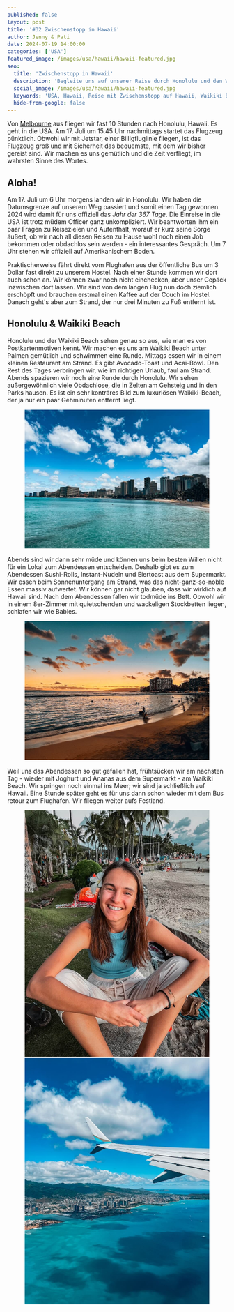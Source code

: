 ```yaml
---
published: false
layout: post
title: '#32 Zwischenstopp in Hawaii'
author: Jenny & Pati
date: 2024-07-19 14:00:00
categories: ['USA']
featured_image: /images/usa/hawaii/hawaii-featured.jpg
seo:
  title: 'Zwischenstopp in Hawaii'
  description: 'Begleite uns auf unserer Reise durch Honolulu und den Waikiki Beach, vom entspannten Strandtag bis zum Sonnenuntergang.'
  social_image: /images/usa/hawaii/hawaii-featured.jpg
  keywords: 'USA, Hawaii, Reise mit Zwischenstopp auf Hawaii, Waikiki Beach, Honolulu'
  hide-from-google: false
---
```

Von [Melbourne](melbourne-australien) aus fliegen wir fast 10 Stunden nach Honolulu, Hawaii. Es geht in die USA. Am 17. Juli um 15.45 Uhr nachmittags startet das Flugzeug pünktlich. Obwohl wir mit Jetstar, einer Billigfluglinie fliegen, ist das Flugzeug groß und mit Sicherheit das bequemste, mit dem wir bisher gereist sind. Wir machen es uns gemütlich und die Zeit verfliegt, im wahrsten Sinne des Wortes.

## Aloha!
Am 17. Juli um 6 Uhr morgens landen wir in Honolulu. Wir haben die Datumsgrenze auf unserem Weg passiert und somit einen Tag gewonnen. 2024 wird damit für uns offiziell das *Jahr der 367 Tage*. Die Einreise in die USA ist trotz müdem Officer ganz unkompliziert. Wir beantworten ihm ein paar Fragen zu Reisezielen und Aufenthalt, worauf er kurz seine Sorge äußert, ob wir nach all diesen Reisen zu Hause wohl noch einen Job bekommen oder obdachlos sein werden - ein interessantes Gespräch. Um 7 Uhr stehen wir offiziell auf Amerikanischem Boden.

Praktischerweise fährt direkt vom Flughafen aus der öffentliche Bus um 3 Dollar fast direkt zu unserem Hostel. Nach einer Stunde kommen wir dort auch schon an. Wir können zwar noch nicht einchecken, aber unser Gepäck inzwischen dort lassen. Wir sind von dem langen Flug nun doch ziemlich erschöpft und brauchen erstmal einen Kaffee auf der Couch im Hostel. Danach geht's aber zum Strand, der nur drei Minuten zu Fuß entfernt ist.

## Honolulu & Waikiki Beach
Honolulu und der Waikiki Beach sehen genau so aus, wie man es von Postkartenmotiven kennt. Wir machen es uns am Waikiki Beach unter Palmen gemütlich und schwimmen eine Runde. Mittags essen wir in einem kleinen Restaurant am Strand. Es gibt Avocado-Toast und Acai-Bowl. Den Rest des Tages verbringen wir, wie im richtigen Urlaub, faul am Strand. Abends spazieren wir noch eine Runde durch Honolulu. Wir sehen außergewöhnlich viele Obdachlose, die in Zelten am Gehsteig und in den Parks hausen. Es ist ein sehr konträres Bild zum luxuriösen Waikiki-Beach, der ja nur ein paar Gehminuten entfernt liegt.

<figure class="img1">
 	<img src="/images/usa/hawaii/hawaii-1.jpg" alt="Honolulu und Waikiki Beach">
</figure>

Abends sind wir dann sehr müde und können uns beim besten Willen nicht für ein Lokal zum Abendessen entscheiden. Deshalb gibt es zum Abendessen Sushi-Rolls, Instant-Nudeln und Eiertoast aus dem Supermarkt. Wir essen beim Sonnenuntergang am Strand, was das nicht-ganz-so-noble Essen massiv aufwertet. Wir können gar nicht glauben, dass wir wirklich auf Hawaii sind. Nach dem Abendessen fallen wir todmüde ins Bett. Obwohl wir in einem 8er-Zimmer mit quietschenden und wackeligen Stockbetten liegen, schlafen wir wie Babies.

<figure class="img1">
 	 	<img src="/images/usa/hawaii/hawaii-3.jpg" alt="Honolulu und Waikiki Beach bei Nacht">
</figure>

Weil uns das Abendessen so gut gefallen hat, frühtsücken wir am nächsten Tag - wieder mit Joghurt und Ananas aus dem Supermarkt - am Waikiki Beach. Wir springen noch einmal ins Meer; wir sind ja schließlich auf Hawaii. Eine Stunde später geht es für uns dann schon wieder mit dem Bus retour zum Flughafen. Wir fliegen weiter aufs Festland.

<figure class="img2">
 	<img src="/images/usa/hawaii/hawaii-2.jpg" alt="Jenny mit Blume im Haar">
  <img src="/images/usa/hawaii/hawaii-4.jpg" alt="Oahu von oben">
</figure>
